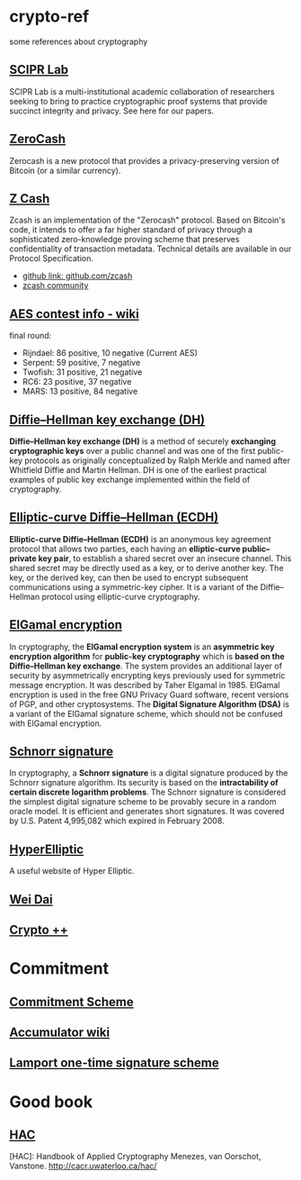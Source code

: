 # crypto-ref
some references about cryptography

## [SCIPR Lab](http://www.scipr-lab.org/)
SCIPR Lab is a multi-institutional academic collaboration of researchers seeking to bring to practice cryptographic proof systems that provide succinct integrity and privacy. See here for our papers.

## [ZeroCash](http://zerocash-project.org/)
Zerocash is a new protocol that provides a privacy-preserving version of Bitcoin (or a similar currency).

## [Z Cash](https://z.cash)
Zcash is an implementation of the "Zerocash" protocol. Based on Bitcoin's code, it intends to offer a far higher standard of privacy through a sophisticated zero-knowledge proving scheme that preserves confidentiality of transaction metadata. Technical details are available in our Protocol Specification.
* [github link: github.com/zcash](https://github.com/zcash)
* [zcash community](https://www.zcashcommunity.com/)

## [AES contest info - wiki](https://en.wikipedia.org/wiki/Advanced_Encryption_Standard_process#Selection_of_the_winner)
final round:

* Rijndael: 86 positive, 10 negative (Current AES)
* Serpent: 59 positive, 7 negative
* Twofish: 31 positive, 21 negative
* RC6: 23 positive, 37 negative
* MARS: 13 positive, 84 negative


## [Diffie–Hellman key exchange (DH)](https://en.wikipedia.org/wiki/Diffie%E2%80%93Hellman_key_exchange)
__Diffie–Hellman key exchange (DH)__ is a method of securely __exchanging cryptographic keys__ over a public channel and was one of the first public-key protocols as originally conceptualized by Ralph Merkle and named after Whitfield Diffie and Martin Hellman. DH is one of the earliest practical examples of public key exchange implemented within the field of cryptography.


## [Elliptic-curve Diffie–Hellman (ECDH)](https://en.wikipedia.org/wiki/Elliptic-curve_Diffie%E2%80%93Hellman)
__Elliptic-curve Diffie–Hellman (ECDH)__ is an anonymous key agreement protocol that allows two parties, each having an __elliptic-curve public–private key pair__, to establish a shared secret over an insecure channel. This shared secret may be directly used as a key, or to derive another key. The key, or the derived key, can then be used to encrypt subsequent communications using a symmetric-key cipher. It is a variant of the Diffie–Hellman protocol using elliptic-curve cryptography.

## [ElGamal encryption](https://en.wikipedia.org/wiki/ElGamal_encryption)
In cryptography, the __ElGamal encryption system__ is an __asymmetric key encryption algorithm__ for __public-key cryptography__ which is __based on the Diffie–Hellman key exchange__. The system provides an additional layer of security by asymmetrically encrypting keys previously used for symmetric message encryption. It was described by Taher Elgamal in 1985. ElGamal encryption is used in the free GNU Privacy Guard software, recent versions of PGP, and other cryptosystems. The __Digital Signature Algorithm (DSA)__ is a variant of the ElGamal signature scheme, which should not be confused with ElGamal encryption.

## [Schnorr signature](https://en.wikipedia.org/wiki/Schnorr_signature)
In cryptography, a __Schnorr signature__ is a digital signature produced by the Schnorr signature algorithm. Its security is based on the __intractability of certain discrete logarithm problems__. The Schnorr signature is considered the simplest digital signature scheme to be provably secure in a random oracle model. It is efficient and generates short signatures. It was covered by U.S. Patent 4,995,082 which expired in February 2008.




## [HyperElliptic](http://hyperelliptic.org/)

A useful website of Hyper Elliptic. 

## [Wei Dai](http://www.weidai.com/)

## [Crypto ++](https://www.cryptopp.com/)

# Commitment

## [Commitment Scheme](https://en.wikipedia.org/wiki/Commitment_scheme)

## [Accumulator wiki](https://en.wikipedia.org/wiki/Accumulator_(cryptography))

## [Lamport one-time signature scheme](https://en.wikipedia.org/wiki/Lamport_signature)

# Good book

## [HAC](http://cacr.uwaterloo.ca/hac/)


[HAC]: Handbook of Applied Cryptography Menezes, van Oorschot, Vanstone.
http://cacr.uwaterloo.ca/hac/
